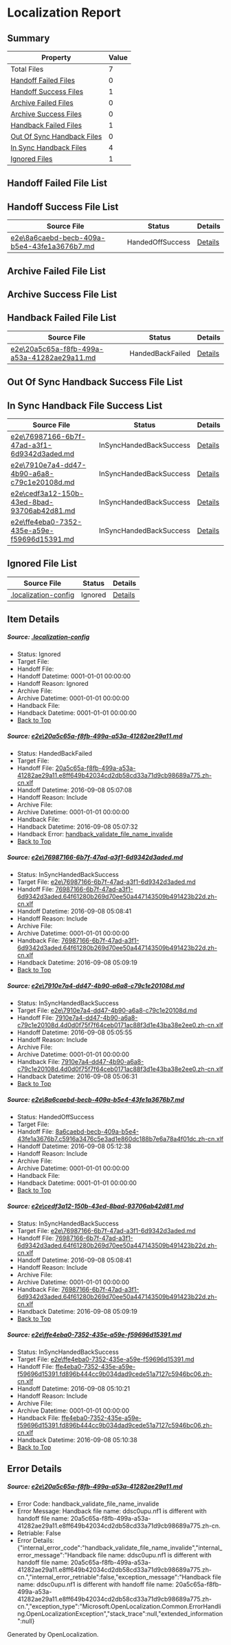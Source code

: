 # <a name='report-top'></a> Localization Report

## Summary
 Property | Value 
 -------- | ----- 
 Total Files | 7
[ Handoff Failed Files ](#handoff-failed-list)| 0
[ Handoff Success Files ](#handoff-success-list)| 1
[ Archive Failed Files ](#archive-failed-list)| 0
[ Archive Success Files ](#archive-success-list)| 0
[ Handback Failed Files ](#handback-failed-list)| 1
[ Out Of Sync Handback Files ](#outofsync-handback-success-list)| 0
[ In Sync Handback Files ](#insync-handback-success-list)| 4
[ Ignored Files ](#ignored-list)| 1

## <a name='handoff-failed-list'></a> Handoff Failed File List

## <a name='handoff-success-list'></a> Handoff Success File List
 Source File | Status | Details 
 ----------- | ------ | ------- 
 [e2e\8a6caebd-becb-409a-b5e4-43fe1a3676b7.md](https://github.com/OpenLocalizationTestOrg/ol-test0/blob/951ca02d2ff492670a6452a5ebcbc9f969cac45d/e2e/8a6caebd-becb-409a-b5e4-43fe1a3676b7.md) | HandedOffSuccess | [Details](#966d10c8d5198d2060cfbd0f9cd74527b5f85c284)

## <a name='archive-failed-list'></a> Archive Failed File List

## <a name='archive-success-list'></a> Archive Success File List

## <a name='handback-failed-list'></a> Handback Failed File List
 Source File | Status | Details 
 ----------- | ------ | ------- 
 [e2e\20a5c65a-f8fb-499a-a53a-41282ae29a11.md](https://github.com/OpenLocalizationTestOrg/ol-test0/blob/4050ce848ee2936643b5691bd7d2162ceca8258e/e2e/20a5c65a-f8fb-499a-a53a-41282ae29a11.md) | HandedBackFailed | [Details](#cbbf0749d0e09bbd91f177d2b6306f100d9d78821)

## <a name='outofsync-handback-success-list'></a> Out Of Sync Handback Success File List

## <a name='insync-handback-success-list'></a> In Sync Handback File Success List
 Source File | Status | Details 
 ----------- | ------ | ------- 
 [e2e\76987166-6b7f-47ad-a3f1-6d9342d3aded.md](https://github.com/OpenLocalizationTestOrg/ol-test0/blob/197c6e12a4889e0a787fdf2942fde74e18af37bf/e2e/76987166-6b7f-47ad-a3f1-6d9342d3aded.md) | InSyncHandedBackSuccess | [Details](#5721d33b8e7731604d47f80dde3a1e71fa4d5f1e2)
 [e2e\7910e7a4-dd47-4b90-a6a8-c79c1e20108d.md](https://github.com/OpenLocalizationTestOrg/ol-test0/blob/5ddb4510d1f8aa9f6e71cb1e2e47142c1f52d157/e2e/7910e7a4-dd47-4b90-a6a8-c79c1e20108d.md) | InSyncHandedBackSuccess | [Details](#73e46eee400aeba6af9abe850b733bceb630cba93)
 [e2e\cedf3a12-150b-43ed-8bad-93706ab42d81.md](https://github.com/OpenLocalizationTestOrg/ol-test0/blob/951ca02d2ff492670a6452a5ebcbc9f969cac45d/e2e/cedf3a12-150b-43ed-8bad-93706ab42d81.md) | InSyncHandedBackSuccess | [Details](#5721d33b8e7731604d47f80dde3a1e71fa4d5f1e5)
 [e2e\ffe4eba0-7352-435e-a59e-f59696d15391.md](https://github.com/OpenLocalizationTestOrg/ol-test0/blob/4b0df59df08da4057a71858a501fdf297869c8f7/e2e/ffe4eba0-7352-435e-a59e-f59696d15391.md) | InSyncHandedBackSuccess | [Details](#273157ade61055a1b27ee8d18cefbe08b528f96b6)

## <a name='ignored-list'></a> Ignored File List
 Source File | Status | Details 
 ----------- | ------ | ------- 
 [.localization-config](https://github.com/OpenLocalizationTestOrg/ol-test0/blob/951ca02d2ff492670a6452a5ebcbc9f969cac45d/.localization-config) | Ignored | [Details](#3d4f252ac210baf56311d7e97dcc2db10974dbd20)

## Item Details
##### <a name='3d4f252ac210baf56311d7e97dcc2db10974dbd20'></a> Source: [.localization-config](https://github.com/OpenLocalizationTestOrg/ol-test0/blob/951ca02d2ff492670a6452a5ebcbc9f969cac45d/.localization-config)
* Status: Ignored
* Target File: 
* Handoff File: 
* Handoff Datetime: 0001-01-01 00:00:00
* Handoff Reason: Ignored
* Archive File: 
* Archive Datetime: 0001-01-01 00:00:00
* Handback File: 
* Handback Datetime: 0001-01-01 00:00:00
* [Back to Top](#report-top)

##### <a name='cbbf0749d0e09bbd91f177d2b6306f100d9d78821'></a> Source: [e2e\20a5c65a-f8fb-499a-a53a-41282ae29a11.md](https://github.com/OpenLocalizationTestOrg/ol-test0/blob/4050ce848ee2936643b5691bd7d2162ceca8258e/e2e/20a5c65a-f8fb-499a-a53a-41282ae29a11.md)
* Status: HandedBackFailed
* Target File: 
* Handoff File: [20a5c65a-f8fb-499a-a53a-41282ae29a11.e8ff649b42034cd2db58cd33a71d9cb98689a775.zh-cn.xlf](https://github.com/OpenLocalizationTestOrg/ol-test0-handoff/blob/0639dc5f39f1a79d8888a704dd97cd7187efbbb6/ol-handoff/OpenLocalizationTestOrg/ol-test0-zhcn/ci/ht/20a5c65a-f8fb-499a-a53a-41282ae29a11.e8ff649b42034cd2db58cd33a71d9cb98689a775.zh-cn.xlf)
* Handoff Datetime: 2016-09-08 05:07:08
* Handoff Reason: Include
* Archive File: 
* Archive Datetime: 0001-01-01 00:00:00
* Handback File: 
* Handback Datetime: 2016-09-08 05:07:32
* Handback Error: [handback_validate_file_name_invalide](#cbbf0749d0e09bbd91f177d2b6306f100d9d78821handback_validate_file_name_invalide)
* [Back to Top](#report-top)

##### <a name='5721d33b8e7731604d47f80dde3a1e71fa4d5f1e2'></a> Source: [e2e\76987166-6b7f-47ad-a3f1-6d9342d3aded.md](https://github.com/OpenLocalizationTestOrg/ol-test0/blob/197c6e12a4889e0a787fdf2942fde74e18af37bf/e2e/76987166-6b7f-47ad-a3f1-6d9342d3aded.md)
* Status: InSyncHandedBackSuccess
* Target File: [e2e\76987166-6b7f-47ad-a3f1-6d9342d3aded.md](https://github.com/OpenLocalizationTestOrg/ol-test0-zhcn/blob/90282496e10b99a13acd63af8e347252c362778d/e2e/76987166-6b7f-47ad-a3f1-6d9342d3aded.md)
* Handoff File: [76987166-6b7f-47ad-a3f1-6d9342d3aded.64f61280b269d70ee50a447143509b491423b22d.zh-cn.xlf](https://github.com/OpenLocalizationTestOrg/ol-test0-handoff/blob/8791d7945ba061db3ff3052a4f1962878a242812/ol-handoff/OpenLocalizationTestOrg/ol-test0-zhcn/ci/ht/76987166-6b7f-47ad-a3f1-6d9342d3aded.64f61280b269d70ee50a447143509b491423b22d.zh-cn.xlf)
* Handoff Datetime: 2016-09-08 05:08:41
* Handoff Reason: Include
* Archive File: 
* Archive Datetime: 0001-01-01 00:00:00
* Handback File: [76987166-6b7f-47ad-a3f1-6d9342d3aded.64f61280b269d70ee50a447143509b491423b22d.zh-cn.xlf](https://github.com/OpenLocalizationTestOrg/ol-test0-handback/blob/545dcf85ffb6bc35e6c1d0d1c0af6119e7441e03/ol-handback/OpenLocalizationTestOrg/ol-test0-zhcn/ci/ht/76987166-6b7f-47ad-a3f1-6d9342d3aded.64f61280b269d70ee50a447143509b491423b22d.zh-cn.xlf)
* Handback Datetime: 2016-09-08 05:09:19
* [Back to Top](#report-top)

##### <a name='73e46eee400aeba6af9abe850b733bceb630cba93'></a> Source: [e2e\7910e7a4-dd47-4b90-a6a8-c79c1e20108d.md](https://github.com/OpenLocalizationTestOrg/ol-test0/blob/5ddb4510d1f8aa9f6e71cb1e2e47142c1f52d157/e2e/7910e7a4-dd47-4b90-a6a8-c79c1e20108d.md)
* Status: InSyncHandedBackSuccess
* Target File: [e2e\7910e7a4-dd47-4b90-a6a8-c79c1e20108d.md](https://github.com/OpenLocalizationTestOrg/ol-test0-zhcn/blob/f9fa8689caac51d68bf1ae0bfd708fd361c80f23/e2e/7910e7a4-dd47-4b90-a6a8-c79c1e20108d.md)
* Handoff File: [7910e7a4-dd47-4b90-a6a8-c79c1e20108d.4d0d0f75f7f64ceb0171ac88f3d1e43ba38e2ee0.zh-cn.xlf](https://github.com/OpenLocalizationTestOrg/ol-test0-handoff/blob/439453731ec9a541060ffe6882cce380ce3e8cc5/ol-handoff/OpenLocalizationTestOrg/ol-test0-zhcn/ci/ht/7910e7a4-dd47-4b90-a6a8-c79c1e20108d.4d0d0f75f7f64ceb0171ac88f3d1e43ba38e2ee0.zh-cn.xlf)
* Handoff Datetime: 2016-09-08 05:05:55
* Handoff Reason: Include
* Archive File: 
* Archive Datetime: 0001-01-01 00:00:00
* Handback File: [7910e7a4-dd47-4b90-a6a8-c79c1e20108d.4d0d0f75f7f64ceb0171ac88f3d1e43ba38e2ee0.zh-cn.xlf](https://github.com/OpenLocalizationTestOrg/ol-test0-handback/blob/229b85ae89a6ef913cd350a36c981f12caf08155/ol-handback/OpenLocalizationTestOrg/ol-test0-zhcn/ci/ht/7910e7a4-dd47-4b90-a6a8-c79c1e20108d.4d0d0f75f7f64ceb0171ac88f3d1e43ba38e2ee0.zh-cn.xlf)
* Handback Datetime: 2016-09-08 05:06:31
* [Back to Top](#report-top)

##### <a name='966d10c8d5198d2060cfbd0f9cd74527b5f85c284'></a> Source: [e2e\8a6caebd-becb-409a-b5e4-43fe1a3676b7.md](https://github.com/OpenLocalizationTestOrg/ol-test0/blob/951ca02d2ff492670a6452a5ebcbc9f969cac45d/e2e/8a6caebd-becb-409a-b5e4-43fe1a3676b7.md)
* Status: HandedOffSuccess
* Target File: 
* Handoff File: [8a6caebd-becb-409a-b5e4-43fe1a3676b7.c5916a3476c5e3ad1e860dc188b7e6a78a4f01dc.zh-cn.xlf](https://github.com/OpenLocalizationTestOrg/ol-test0-handoff/blob/75c632972485f1a4edd9f337dc9ac20be4388baa/ol-handoff/OpenLocalizationTestOrg/ol-test0-zhcn/ci/ht/8a6caebd-becb-409a-b5e4-43fe1a3676b7.c5916a3476c5e3ad1e860dc188b7e6a78a4f01dc.zh-cn.xlf)
* Handoff Datetime: 2016-09-08 05:12:38
* Handoff Reason: Include
* Archive File: 
* Archive Datetime: 0001-01-01 00:00:00
* Handback File: 
* Handback Datetime: 0001-01-01 00:00:00
* [Back to Top](#report-top)

##### <a name='5721d33b8e7731604d47f80dde3a1e71fa4d5f1e5'></a> Source: [e2e\cedf3a12-150b-43ed-8bad-93706ab42d81.md](https://github.com/OpenLocalizationTestOrg/ol-test0/blob/951ca02d2ff492670a6452a5ebcbc9f969cac45d/e2e/cedf3a12-150b-43ed-8bad-93706ab42d81.md)
* Status: InSyncHandedBackSuccess
* Target File: [e2e\76987166-6b7f-47ad-a3f1-6d9342d3aded.md](https://github.com/OpenLocalizationTestOrg/ol-test0-zhcn/blob/90282496e10b99a13acd63af8e347252c362778d/e2e/76987166-6b7f-47ad-a3f1-6d9342d3aded.md)
* Handoff File: [76987166-6b7f-47ad-a3f1-6d9342d3aded.64f61280b269d70ee50a447143509b491423b22d.zh-cn.xlf](https://github.com/OpenLocalizationTestOrg/ol-test0-handoff/blob/8791d7945ba061db3ff3052a4f1962878a242812/ol-handoff/OpenLocalizationTestOrg/ol-test0-zhcn/ci/ht/76987166-6b7f-47ad-a3f1-6d9342d3aded.64f61280b269d70ee50a447143509b491423b22d.zh-cn.xlf)
* Handoff Datetime: 2016-09-08 05:08:41
* Handoff Reason: Include
* Archive File: 
* Archive Datetime: 0001-01-01 00:00:00
* Handback File: [76987166-6b7f-47ad-a3f1-6d9342d3aded.64f61280b269d70ee50a447143509b491423b22d.zh-cn.xlf](https://github.com/OpenLocalizationTestOrg/ol-test0-handback/blob/545dcf85ffb6bc35e6c1d0d1c0af6119e7441e03/ol-handback/OpenLocalizationTestOrg/ol-test0-zhcn/ci/ht/76987166-6b7f-47ad-a3f1-6d9342d3aded.64f61280b269d70ee50a447143509b491423b22d.zh-cn.xlf)
* Handback Datetime: 2016-09-08 05:09:19
* [Back to Top](#report-top)

##### <a name='273157ade61055a1b27ee8d18cefbe08b528f96b6'></a> Source: [e2e\ffe4eba0-7352-435e-a59e-f59696d15391.md](https://github.com/OpenLocalizationTestOrg/ol-test0/blob/4b0df59df08da4057a71858a501fdf297869c8f7/e2e/ffe4eba0-7352-435e-a59e-f59696d15391.md)
* Status: InSyncHandedBackSuccess
* Target File: [e2e\ffe4eba0-7352-435e-a59e-f59696d15391.md](https://github.com/OpenLocalizationTestOrg/ol-test0-zhcn/blob/f5b458108174cbf321ec01662f5c1bb73ed54f54/e2e/ffe4eba0-7352-435e-a59e-f59696d15391.md)
* Handoff File: [ffe4eba0-7352-435e-a59e-f59696d15391.fd896b444cc9b034dad9cede51a7127c5946bc06.zh-cn.xlf](https://github.com/OpenLocalizationTestOrg/ol-test0-handoff/blob/7590ab14b7df52c1b201604453f67c1f00dda1fd/ol-handoff/OpenLocalizationTestOrg/ol-test0-zhcn/ci/ht/ffe4eba0-7352-435e-a59e-f59696d15391.fd896b444cc9b034dad9cede51a7127c5946bc06.zh-cn.xlf)
* Handoff Datetime: 2016-09-08 05:10:21
* Handoff Reason: Include
* Archive File: 
* Archive Datetime: 0001-01-01 00:00:00
* Handback File: [ffe4eba0-7352-435e-a59e-f59696d15391.fd896b444cc9b034dad9cede51a7127c5946bc06.zh-cn.xlf](https://github.com/OpenLocalizationTestOrg/ol-test0-handback/blob/9f1e2b293aa2214358632c7de171a5644873525e/ol-handback/OpenLocalizationTestOrg/ol-test0-zhcn/ci/ht/ffe4eba0-7352-435e-a59e-f59696d15391.fd896b444cc9b034dad9cede51a7127c5946bc06.zh-cn.xlf)
* Handback Datetime: 2016-09-08 05:10:38
* [Back to Top](#report-top)


## Error Details
##### <a name='cbbf0749d0e09bbd91f177d2b6306f100d9d78821handback_validate_file_name_invalide'></a> Source: [e2e\20a5c65a-f8fb-499a-a53a-41282ae29a11.md](#cbbf0749d0e09bbd91f177d2b6306f100d9d78821)
* Error Code: handback_validate_file_name_invalide
* Error Message: Handback file name: ddsc0upu.nf1 is different with handoff file name: 20a5c65a-f8fb-499a-a53a-41282ae29a11.e8ff649b42034cd2db58cd33a71d9cb98689a775.zh-cn.
* Retriable: False
* Error Details: {"internal_error_code":"handback_validate_file_name_invalide","internal_error_message":"Handback file name: ddsc0upu.nf1 is different with handoff file name: 20a5c65a-f8fb-499a-a53a-41282ae29a11.e8ff649b42034cd2db58cd33a71d9cb98689a775.zh-cn.","internal_error_retriable":false,"exception_message":"Handback file name: ddsc0upu.nf1 is different with handoff file name: 20a5c65a-f8fb-499a-a53a-41282ae29a11.e8ff649b42034cd2db58cd33a71d9cb98689a775.zh-cn.","exception_type":"Microsoft.OpenLocalization.Common.ErrorHandling.OpenLocalizationException","stack_trace":null,"extended_information":null}


Generated by OpenLocalization.
